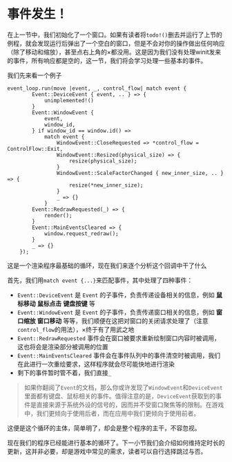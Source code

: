 # 事件发生！

在上一节中，我们初始化了一个窗口。如果有读者将`todo!()`删去并运行了上节的例程，就会发现运行后弹出了一个空白的窗口，但是不会对你的操作做出任何响应（除了移动和缩放），甚至点右上角的$\times$都没用。这是因为我们没有处理winit发来的事件，所有响应都是空的，这一节，我们将会学习处理一些基本的事件。

我们先来看一个例子

```rust,no_run
event_loop.run(move |event, _, control_flow| match event {
        Event::DeviceEvent { event, .. } => {
            unimplemented!()
        }
        Event::WindowEvent {
            event,
            window_id,
        } if window_id == window.id() =>
            match event {
                WindowEvent::CloseRequested => *control_flow = ControlFlow::Exit,
                WindowEvent::Resized(physical_size) => {
                    resize(physical_size);
                }
                WindowEvent::ScaleFactorChanged { new_inner_size, .. } => {
                    resize(*new_inner_size);
                }
                _ => {}
            }
        Event::RedrawRequested(_) => {
            render();
        }
        Event::MainEventsCleared => {
            window.request_redraw();
        }
        _ => {}
    });
```

这是一个渲染程序最基础的循环，现在我们来逐个分析这个回调中干了什么

首先，我们用`match event {...}`来匹配事件，其中处理了四种事件：

- `Event::DeviceEvent` 是 `Event` 的子事件，负责传递设备相关的信息，例如 **鼠标移动** **鼠标点击** **键盘按键** 等
- `Event::WindowEvent` 是 `Event` 的子事件，负责传递窗口相关的信息，例如 **窗口缩放** **窗口移动** 等等，我们顺便在这把对窗口的关闭请求处理了（注意`control_flow`的用法），$\times$终于有了用武之地
- `Event::RedrawRequested` 事件会在窗口被要求重新绘制窗口内容时被调用，这也将会是渲染部分被调用的位置
- `Event::MainEventsCleared` 事件会在事件队列中的事件清空时被调用，我们在此进行一次重绘要求，这样程序就会尽可能快地进行渲染
- 剩下的事件暂时管不着，我们直接`_`

> 如果你翻阅了`Event`的文档，那么你或许发现了`WindowEvent`和`DeviceEvent`里面都有键盘、鼠标相关的事件。值得注意的是，`DeviceEvent`获取到的事件是直接来源于系统外设的信号的，因而并不受窗口聚焦等的限制。在游戏中，我们更倾向于使用后者，而在应用中我们更倾向于使用前者。

这便是这个循环的主体，简单明了，却会是整个程序的主干，不容忽视。

现在我们的程序已经能进行基本的循环了。下一小节我们会介绍如何维持定时长的更新，这并非必要，却是游戏中常见的需求，读者可以自行选择跳过与否。
